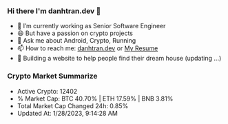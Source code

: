 ### Hi there I'm danhtran.dev 👋

- 🔭 I’m currently working as Senior Software Engineer
- 😄 But have a passion on crypto projects
- 💬 Ask me about Android, Crypto, Running 
- 📫 How to reach me: <a href="https://danhtran.dev" target="_blank">danhtran.dev</a> or <a href="Dan-Resume.pdf" target="_blank">My Resume</a>
- 🌱 Building a website to help people find their dream house (updating ...)

### Crypto Market Summarize
- Active Crypto: 12402
- % Market Cap: BTC 40.70% | ETH 17.59% | BNB 3.81%
- Total Market Cap Changed 24h: 0.85%
- Updated At: 1/28/2023, 9:14:28 AM
